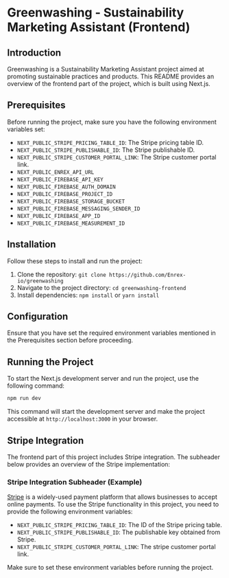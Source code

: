 # Greenwashing - Sustainability Marketing Assistant (Frontend)

## Introduction
Greenwashing is a Sustainability Marketing Assistant project aimed at promoting sustainable practices and products. This README provides an overview of the frontend part of the project, which is built using Next.js.

## Prerequisites
Before running the project, make sure you have the following environment variables set:

- `NEXT_PUBLIC_STRIPE_PRICING_TABLE_ID`: The Stripe pricing table ID.
- `NEXT_PUBLIC_STRIPE_PUBLISHABLE_ID`: The Stripe publishable ID.
- `NEXT_PUBLIC_STRIPE_CUSTOMER_PORTAL_LINK`: The Stripe customer portal link.
- `NEXT_PUBLIC_ENREX_API_URL`
- `NEXT_PUBLIC_FIREBASE_API_KEY`
- `NEXT_PUBLIC_FIREBASE_AUTH_DOMAIN`
- `NEXT_PUBLIC_FIREBASE_PROJECT_ID`
- `NEXT_PUBLIC_FIREBASE_STORAGE_BUCKET`
- `NEXT_PUBLIC_FIREBASE_MESSAGING_SENDER_ID`
- `NEXT_PUBLIC_FIREBASE_APP_ID`
- `NEXT_PUBLIC_FIREBASE_MEASUREMENT_ID`

## Installation
Follow these steps to install and run the project:

1. Clone the repository: `git clone https://github.com/Enrex-io/greenwashing`
2. Navigate to the project directory: `cd greenwashing-frontend`
3. Install dependencies: `npm install` or `yarn install`

## Configuration
Ensure that you have set the required environment variables mentioned in the Prerequisites section before proceeding.

## Running the Project
To start the Next.js development server and run the project, use the following command:

```bash
npm run dev
```

This command will start the development server and make the project accessible at `http://localhost:3000` in your browser.

## Stripe Integration
The frontend part of this project includes Stripe integration. The subheader below provides an overview of the Stripe implementation:

### Stripe Integration Subheader (Example)
[Stripe](https://stripe.com/) is a widely-used payment platform that allows businesses to accept online payments. To use the Stripe functionality in this project, you need to provide the following environment variables:

- `NEXT_PUBLIC_STRIPE_PRICING_TABLE_ID`: The ID of the Stripe pricing table.
- `NEXT_PUBLIC_STRIPE_PUBLISHABLE_ID`: The publishable key obtained from Stripe.
- `NEXT_PUBLIC_STRIPE_CUSTOMER_PORTAL_LINK`: The stripe customer portal link.

Make sure to set these environment variables before running the project.